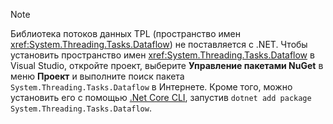 > [!NOTE]
> Библиотека потоков данных TPL (пространство имен <xref:System.Threading.Tasks.Dataflow>) не поставляется с .NET. Чтобы установить пространство имен <xref:System.Threading.Tasks.Dataflow> в Visual Studio, откройте проект, выберите **Управление пакетами NuGet** в меню **Проект** и выполните поиск пакета `System.Threading.Tasks.Dataflow` в Интернете. Кроме того, можно установить его с помощью [.Net Core CLI](~/docs/core/tools/index.md), запустив `dotnet add package System.Threading.Tasks.Dataflow`.
